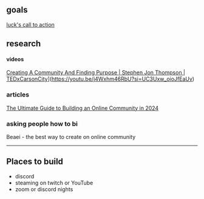 ## goals
[luck's call to action](https://www.tiktok.com/@luckbianc/video/7343385053038136619?is_from_webapp=1&sender_device=pc&web_id=7339202824513570350)


## research

#### videos
[Creating A Community And Finding Purpose | Stephen Jon Thompson | TEDxCarsonCity](https://www.youtube.com/watch?v=j4Wxhm46RbU&t=611s&pp=ygUYaG93IHRvIGJ1aWxkIGEgY29tbXVuaXR5 "Creating A Community And Finding Purpose | Stephen Jon Thompson | TEDxCarsonCity")](https://youtu.be/j4Wxhm46RbU?si=UC3Uxw_oioJfEaUv)

### articles
[The Ultimate Guide to Building an Online Community in 2024](https://www.mightynetworks.com/resources/how-to-build-an-online-community)


### asking people how to bi
Beaei - the best way to create on online community


---

## Places to build 

- discord
- steaming on twitch or YouTube
- zoom or discord nights 